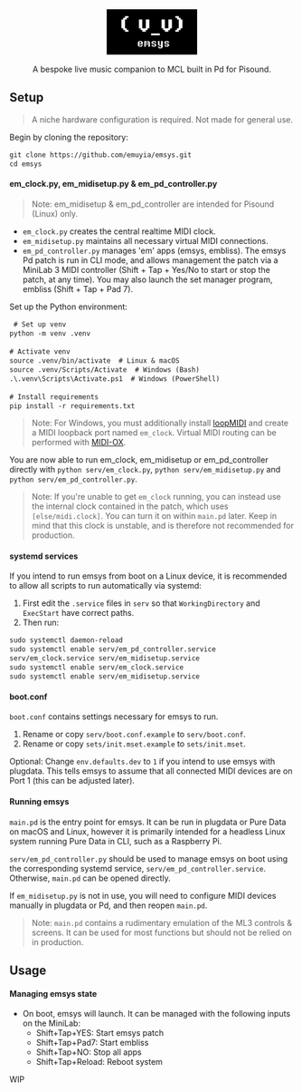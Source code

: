 <div align="center">
    <img src="resources/banner.webp" height="80">
    <p>A bespoke live music companion to MCL built in Pd for Pisound.</p>
</div>

## Setup
> A niche hardware configuration is required. Not made for general use.

Begin by cloning the repository:
```
git clone https://github.com/emuyia/emsys.git
cd emsys
```

#### em_clock.py, em_midisetup.py & em_pd_controller.py
> Note: em_midisetup & em_pd_controller are intended for Pisound (Linux) only.

- `em_clock.py` creates the central realtime MIDI clock.
- `em_midisetup.py` maintains all necessary virtual MIDI connections.
- `em_pd_controller.py` manages 'em' apps (emsys, embliss). The emsys Pd patch is run in CLI mode, and allows management the patch via a MiniLab 3 MIDI controller (Shift + Tap + Yes/No to start or stop the patch, at any time). You may also launch the set manager program, embliss (Shift + Tap + Pad 7).

Set up the Python environment:
```
 # Set up venv
python -m venv .venv

# Activate venv
source .venv/bin/activate  # Linux & macOS
source .venv/Scripts/Activate  # Windows (Bash)
.\.venv\Scripts\Activate.ps1  # Windows (PowerShell)

# Install requirements
pip install -r requirements.txt
```

> Note: For Windows, you must additionally install [loopMIDI](https://www.tobias-erichsen.de/software/loopmidi.html) and create a MIDI loopback port named `em_clock`. Virtual MIDI routing can be performed with [MIDI-OX](http://www.midiox.com/).

You are now able to run em_clock, em_midisetup or em_pd_controller directly with `python serv/em_clock.py`, `python serv/em_midisetup.py` and `python serv/em_pd_controller.py`.

> Note: If you're unable to get `em_clock` running, you can instead use the internal clock contained in the patch, which uses `[else/midi.clock]`. You can turn it on within `main.pd` later. Keep in mind that this clock is unstable, and is therefore not recommended for production.

#### systemd services

If you intend to run emsys from boot on a Linux device, it is recommended to allow all scripts to run automatically via systemd:
1. First edit the `.service` files in `serv` so that `WorkingDirectory` and `ExecStart` have correct paths.
2. Then run:
```
sudo systemctl daemon-reload
sudo systemctl enable serv/em_pd_controller.service serv/em_clock.service serv/em_midisetup.service
sudo systemctl enable serv/em_clock.service
sudo systemctl enable serv/em_midisetup.service
```

#### boot.conf
`boot.conf` contains settings necessary for emsys to run.
1. Rename or copy `serv/boot.conf.example` to `serv/boot.conf`.
2. Rename or copy `sets/init.mset.example` to `sets/init.mset`.

Optional: Change `env.defaults.dev` to `1` if you intend to use emsys with plugdata. This tells emsys to assume that all connected MIDI devices are on Port 1 (this can be adjusted later).

#### Running emsys
`main.pd` is the entry point for emsys. It can be run in plugdata or Pure Data on macOS and Linux, however it is primarily intended for a headless Linux system running Pure Data in CLI, such as a Raspberry Pi.

`serv/em_pd_controller.py` should be used to manage emsys on boot using the corresponding systemd service, `serv/em_pd_controller.service`. Otherwise, `main.pd` can be opened directly.

If `em_midisetup.py` is not in use, you will need to configure MIDI devices manually in plugdata or Pd, and then reopen `main.pd`.

> Note: `main.pd` contains a rudimentary emulation of the ML3 controls & screens. It can be used for most functions but should not be relied on in production.

## Usage
#### Managing emsys state
- On boot, emsys will launch. It can be managed with the following inputs on the MiniLab:
    - Shift+Tap+YES: Start emsys patch
    - Shift+Tap+Pad7: Start embliss
    - Shift+Tap+NO: Stop all apps
    - Shift+Tap+Reload: Reboot system

WIP
